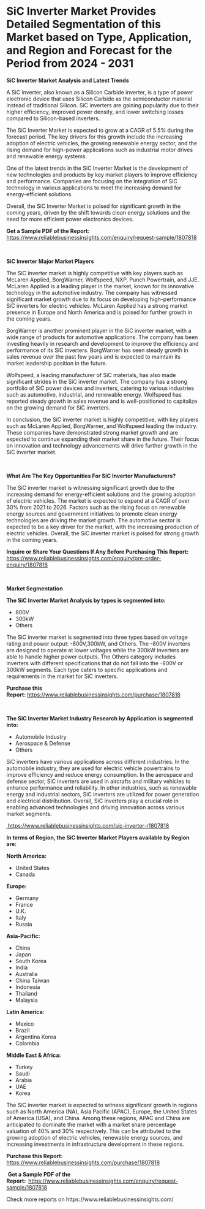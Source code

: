 <p><h1>SiC Inverter Market Provides Detailed Segmentation of this Market based on Type, Application, and Region and Forecast for the Period from 2024 - 2031</h1></p><p><strong>SiC Inverter Market Analysis and Latest Trends</strong></p>
<p><p>A SiC inverter, also known as a Silicon Carbide inverter, is a type of power electronic device that uses Silicon Carbide as the semiconductor material instead of traditional Silicon. SiC inverters are gaining popularity due to their higher efficiency, improved power density, and lower switching losses compared to Silicon-based inverters.</p><p>The SiC Inverter Market is expected to grow at a CAGR of 5.5% during the forecast period. The key drivers for this growth include the increasing adoption of electric vehicles, the growing renewable energy sector, and the rising demand for high-power applications such as industrial motor drives and renewable energy systems.</p><p>One of the latest trends in the SiC Inverter Market is the development of new technologies and products by key market players to improve efficiency and performance. Companies are focusing on the integration of SiC technology in various applications to meet the increasing demand for energy-efficient solutions.</p><p>Overall, the SiC Inverter Market is poised for significant growth in the coming years, driven by the shift towards clean energy solutions and the need for more efficient power electronics devices.</p></p>
<p><strong>Get a Sample PDF of the Report:&nbsp;</strong> <a href="https://www.reliablebusinessinsights.com/enquiry/request-sample/1807818">https://www.reliablebusinessinsights.com/enquiry/request-sample/1807818</a></p>
<p>&nbsp;</p>
<p><strong>SiC Inverter Major Market Players</strong></p>
<p><p>The SiC inverter market is highly competitive with key players such as McLaren Applied, BorgWarner, Wolfspeed, NXP, Punch Powertrain, and JJE. McLaren Applied is a leading player in the market, known for its innovative technology in the automotive industry. The company has witnessed significant market growth due to its focus on developing high-performance SiC inverters for electric vehicles. McLaren Applied has a strong market presence in Europe and North America and is poised for further growth in the coming years.</p><p>BorgWarner is another prominent player in the SiC inverter market, with a wide range of products for automotive applications. The company has been investing heavily in research and development to improve the efficiency and performance of its SiC inverters. BorgWarner has seen steady growth in sales revenue over the past few years and is expected to maintain its market leadership position in the future.</p><p>Wolfspeed, a leading manufacturer of SiC materials, has also made significant strides in the SiC inverter market. The company has a strong portfolio of SiC power devices and inverters, catering to various industries such as automotive, industrial, and renewable energy. Wolfspeed has reported steady growth in sales revenue and is well-positioned to capitalize on the growing demand for SiC inverters.</p><p>In conclusion, the SiC inverter market is highly competitive, with key players such as McLaren Applied, BorgWarner, and Wolfspeed leading the industry. These companies have demonstrated strong market growth and are expected to continue expanding their market share in the future. Their focus on innovation and technology advancements will drive further growth in the SiC inverter market.</p></p>
<p>&nbsp;</p>
<p><strong>What Are The Key Opportunities For SiC Inverter Manufacturers?</strong></p>
<p><p>The SiC inverter market is witnessing significant growth due to the increasing demand for energy-efficient solutions and the growing adoption of electric vehicles. The market is expected to expand at a CAGR of over 30% from 2021 to 2026. Factors such as the rising focus on renewable energy sources and government initiatives to promote clean energy technologies are driving the market growth. The automotive sector is expected to be a key driver for the market, with the increasing production of electric vehicles. Overall, the SiC inverter market is poised for strong growth in the coming years.</p></p>
<p><strong>Inquire or Share Your Questions If Any Before Purchasing This Report:</strong> <a href="https://www.reliablebusinessinsights.com/enquiry/pre-order-enquiry/1807818">https://www.reliablebusinessinsights.com/enquiry/pre-order-enquiry/1807818</a></p>
<p>&nbsp;</p>
<p><strong>Market Segmentation</strong></p>
<p><strong>The SiC Inverter Market Analysis by types is segmented into:</strong></p>
<p><ul><li>800V</li><li>300kW</li><li>Others</li></ul></p>
<p><p>The SiC inverter market is segmented into three types based on voltage rating and power output: -800V,300kW, and Others. The -800V inverters are designed to operate at lower voltages while the 300kW inverters are able to handle higher power outputs. The Others category includes inverters with different specifications that do not fall into the -800V or 300kW segments. Each type caters to specific applications and requirements in the market for SiC inverters.</p></p>
<p><strong>Purchase this Report:&nbsp;</strong><a href="https://www.reliablebusinessinsights.com/purchase/1807818">https://www.reliablebusinessinsights.com/purchase/1807818</a></p>
<p>&nbsp;</p>
<p><strong>The SiC Inverter Market Industry Research by Application is segmented into:</strong></p>
<p><ul><li>Automobile Industry</li><li>Aerospace & Defense</li><li>Others</li></ul></p>
<p><p>SiC inverters have various applications across different industries. In the automobile industry, they are used for electric vehicle powertrains to improve efficiency and reduce energy consumption. In the aerospace and defense sector, SiC inverters are used in aircrafts and military vehicles to enhance performance and reliability. In other industries, such as renewable energy and industrial sectors, SiC inverters are utilized for power generation and electrical distribution. Overall, SiC inverters play a crucial role in enabling advanced technologies and driving innovation across various market segments.</p></p>
<p><a href="https://www.reliablebusinessinsights.com/sic-inverter-r1807818">&nbsp;https://www.reliablebusinessinsights.com/sic-inverter-r1807818</a></p>
<p><strong>In terms of Region, the SiC Inverter Market Players available by Region are:</strong></p>
<p>
    <p> <strong> North America: </strong>
        <ul>
            <li>United States</li>
            <li>Canada</li>
        </ul>
        </p> 
    <p> <strong> Europe: </strong>
        <ul>
            <li>Germany</li>
            <li>France</li>
            <li>U.K.</li>
            <li>Italy</li>
            <li>Russia</li>
        </ul>
        </p> 
    <p> <strong> Asia-Pacific: </strong>
        <ul>
            <li>China</li>
            <li>Japan</li>
            <li>South Korea</li>
            <li>India</li>
            <li>Australia</li>
            <li>China Taiwan</li>
            <li>Indonesia</li>
            <li>Thailand</li>
            <li>Malaysia</li>
        </ul>
        </p> 
    <p> <strong> Latin America: </strong>
        <ul>
            <li>Mexico</li>
            <li>Brazil</li>
            <li>Argentina Korea</li>
            <li>Colombia</li>
        </ul>
        </p> 
    <p> <strong> Middle East & Africa: </strong>
        <ul>
            <li>Turkey</li>
            <li>Saudi</li>
            <li>Arabia</li>
            <li>UAE</li>
            <li>Korea</li>
        </ul>
    </p>
    </p>
<p><p>The SiC inverter market is expected to witness significant growth in regions such as North America (NA), Asia Pacific (APAC), Europe, the United States of America (USA), and China. Among these regions, APAC and China are anticipated to dominate the market with a market share percentage valuation of 40% and 30% respectively. This can be attributed to the growing adoption of electric vehicles, renewable energy sources, and increasing investments in infrastructure development in these regions.</p></p>
<p><strong>Purchase this Report: </strong><a href="https://www.reliablebusinessinsights.com/purchase/1807818">https://www.reliablebusinessinsights.com/purchase/1807818</a></p>
<p>&nbsp;<strong>Get a Sample PDF of the Report:&nbsp;&nbsp;</strong><a href="https://www.reliablebusinessinsights.com/enquiry/request-sample/1807818">https://www.reliablebusinessinsights.com/enquiry/request-sample/1807818</a></p>
<p><strong></strong></p>
<p>Check more reports on https://www.reliablebusinessinsights.com/</p>
